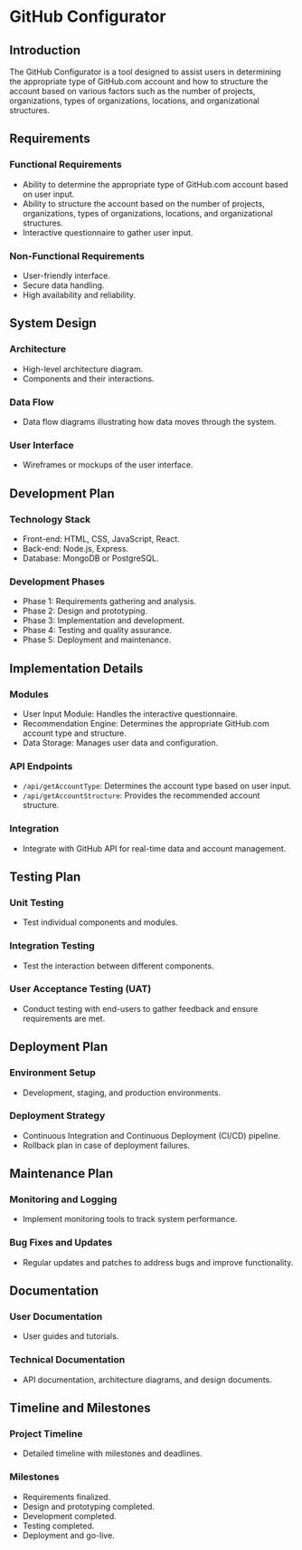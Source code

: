 # GitHub Configurator

## Introduction
The GitHub Configurator is a tool designed to assist users in determining the appropriate type of GitHub.com account and how to structure the account based on various factors such as the number of projects, organizations, types of organizations, locations, and organizational structures.

## Requirements
### Functional Requirements
- Ability to determine the appropriate type of GitHub.com account based on user input.
- Ability to structure the account based on the number of projects, organizations, types of organizations, locations, and organizational structures.
- Interactive questionnaire to gather user input.

### Non-Functional Requirements
- User-friendly interface.
- Secure data handling.
- High availability and reliability.

## System Design
### Architecture
- High-level architecture diagram.
- Components and their interactions.

### Data Flow
- Data flow diagrams illustrating how data moves through the system.

### User Interface
- Wireframes or mockups of the user interface.

## Development Plan
### Technology Stack
- Front-end: HTML, CSS, JavaScript, React.
- Back-end: Node.js, Express.
- Database: MongoDB or PostgreSQL.

### Development Phases
- Phase 1: Requirements gathering and analysis.
- Phase 2: Design and prototyping.
- Phase 3: Implementation and development.
- Phase 4: Testing and quality assurance.
- Phase 5: Deployment and maintenance.

## Implementation Details
### Modules
- User Input Module: Handles the interactive questionnaire.
- Recommendation Engine: Determines the appropriate GitHub.com account type and structure.
- Data Storage: Manages user data and configuration.

### API Endpoints
- `/api/getAccountType`: Determines the account type based on user input.
- `/api/getAccountStructure`: Provides the recommended account structure.

### Integration
- Integrate with GitHub API for real-time data and account management.

## Testing Plan
### Unit Testing
- Test individual components and modules.

### Integration Testing
- Test the interaction between different components.

### User Acceptance Testing (UAT)
- Conduct testing with end-users to gather feedback and ensure requirements are met.

## Deployment Plan
### Environment Setup
- Development, staging, and production environments.

### Deployment Strategy
- Continuous Integration and Continuous Deployment (CI/CD) pipeline.
- Rollback plan in case of deployment failures.

## Maintenance Plan
### Monitoring and Logging
- Implement monitoring tools to track system performance.

### Bug Fixes and Updates
- Regular updates and patches to address bugs and improve functionality.

## Documentation
### User Documentation
- User guides and tutorials.

### Technical Documentation
- API documentation, architecture diagrams, and design documents.

## Timeline and Milestones
### Project Timeline
- Detailed timeline with milestones and deadlines.

### Milestones
- Requirements finalized.
- Design and prototyping completed.
- Development completed.
- Testing completed.
- Deployment and go-live.